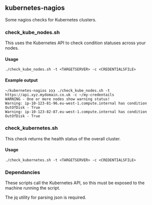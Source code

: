 ## kubernetes-nagios

Some nagios checks for Kubernetes clusters.

### check_kube_nodes.sh

This uses the Kubernetes API to check condition statuses across your nodes.

#### Usage
```
./check_kube_nodes.sh -t <TARGETSERVER> -c <CREDENTIALSFILE>
```
#### Example output
```
~/kubernetes-nagios ❯❯❯ ./check_kube_nodes.sh -t https://api.xyz.mydomain.co.uk -c ~/my-credentails
WARNING - One or more nodes show warning status!
Warning: ip-10-123-81-96.eu-west-1.compute.internal has condition OutOfDisk - True
Warning: ip-10-123-82-87.eu-west-1.compute.internal has condition OutOfDisk - True
```

### check_kubernetes.sh

This check returns the health status of the overall cluster.

#### Usage
```
./check_kubernetes.sh -t <TARGETSERVER> -c <CREDENTIALSFILE>
```

### Dependancies

These scripts call the Kubernetes API, so this must be exposed to the machine running the script.

The jq utility for parsing json is required.

